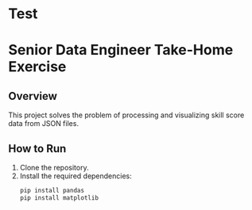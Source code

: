 # Test
# Senior Data Engineer Take-Home Exercise

## Overview
This project solves the problem of processing and visualizing skill score data from JSON files.

## How to Run
1. Clone the repository.
2. Install the required dependencies:
   ```bash
   pip install pandas
   pip install matplotlib